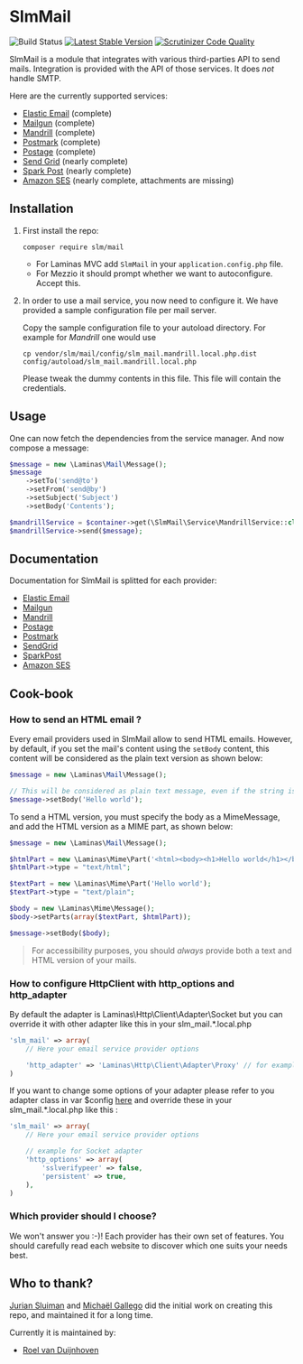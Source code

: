 SlmMail
=======

![Build Status](https://github.com/JouwWeb/SlmMail/actions/workflows/ci.yml/badge.svg)
[![Latest Stable Version](https://poser.pugx.org/slm/mail/v/stable.png)](https://packagist.org/packages/slm/mail)
[![Scrutinizer Code Quality](https://scrutinizer-ci.com/g/JouwWeb/SlmMail/badges/quality-score.png?b=master)](https://scrutinizer-ci.com/g/JouwWeb/SlmMail/?branch=master)

SlmMail is a module that integrates with various third-parties API to send mails. Integration is provided with the
API of those services. It does _not_ handle SMTP.

Here are the currently supported services:

* [Elastic Email](http://elasticemail.com) (complete)
* [Mailgun](http://www.mailgun.com) (complete)
* [Mandrill](http://mandrill.com) (complete)
* [Postmark](https://postmarkapp.com) (complete)
* [Postage](http://postageapp.com) (complete)
* [Send Grid](http://sendgrid.com) (nearly complete)
* [Spark Post](http://sparkpost.com) (nearly complete)
* [Amazon SES](http://aws.amazon.com/ses) (nearly complete, attachments are missing)

Installation
------------

1. First install the repo: 

   `composer require slm/mail`
    
   - For Laminas MVC add `SlmMail` in your `application.config.php` file.
   - For Mezzio it should prompt whether we want to autoconfigure. Accept this. 

2. In order to use a mail service, you now need to configure it. We have provided a sample configuration file per mail server.

   Copy the sample configuration file to your autoload directory. For example for _Mandrill_ one would use
   
   `cp vendor/slm/mail/config/slm_mail.mandrill.local.php.dist config/autoload/slm_mail.mandrill.local.php`
  
   Please tweak the dummy contents in this file. This file will contain the credentials.

Usage 
-----

One can now fetch the dependencies from the service manager. And now compose a message:

```php
$message = new \Laminas\Mail\Message();
$message
    ->setTo('send@to')
    ->setFrom('send@by')
    ->setSubject('Subject')
    ->setBody('Contents');

$mandrillService = $container->get(\SlmMail\Service\MandrillService::class);
$mandrillService->send($message);
```` 

Documentation
-------------

Documentation for SlmMail is splitted for each provider:

* [Elastic Email](/docs/ElasticEmail.md)
* [Mailgun](/docs/Mailgun.md)
* [Mandrill](/docs/Mandrill.md)
* [Postage](/docs/Postage.md)
* [Postmark](/docs/Postmark.md)
* [SendGrid](/docs/SendGrid.md)
* [SparkPost](/docs/SparkPost.md)
* [Amazon SES](/docs/Ses.md)

Cook-book
---------

### How to send an HTML email ?

Every email providers used in SlmMail allow to send HTML emails. However, by default, if you set the mail's content
using the `setBody` content, this content will be considered as the plain text version as shown below:

```php
$message = new \Laminas\Mail\Message();

// This will be considered as plain text message, even if the string is valid HTML code
$message->setBody('Hello world');
```

To send a HTML version, you must specify the body as a MimeMessage, and add the HTML version as a MIME part, as
shown below:

```php
$message = new \Laminas\Mail\Message();

$htmlPart = new \Laminas\Mime\Part('<html><body><h1>Hello world</h1></body></html>');
$htmlPart->type = "text/html";

$textPart = new \Laminas\Mime\Part('Hello world');
$textPart->type = "text/plain";

$body = new \Laminas\Mime\Message();
$body->setParts(array($textPart, $htmlPart));

$message->setBody($body);
```

> For accessibility purposes, you should *always* provide both a text and HTML version of your mails.

### How to configure HttpClient with http_options and http_adapter

By default the adapter is Laminas\Http\Client\Adapter\Socket but you can override it with other adapter like this in your slm_mail.*.local.php

```php
'slm_mail' => array(
    // Here your email service provider options

    'http_adapter' => 'Laminas\Http\Client\Adapter\Proxy' // for example
)
```

If you want to change some options of your adapter please refer to you adapter class in var $config [here](https://github.com/laminas/laminas-http/tree/master/src/Client/Adapter) and override these in your slm_mail.*.local.php like this :

```php
'slm_mail' => array(
    // Here your email service provider options

    // example for Socket adapter
    'http_options' => array(
        'sslverifypeer' => false,
        'persistent' => true,
    ),
)
```

### Which provider should I choose?

We won't answer you :-)! Each provider has their own set of features. You should carefully read each website
to discover which one suits your needs best.

Who to thank?
-------------

[Jurian Sluiman](https://github.com/juriansluiman) and [Michaël Gallego](https://github.com/bakura10) did the initial work on creating this repo, and maintained it for a long time. 

Currently it is maintained by:

* [Roel van Duijnhoven](https://github.com/roelvanduijnhoven)
